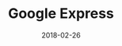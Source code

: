 ---
layout: site
title: "Google Express"
date: 2018-02-26
categories: [google]
version: 0.0.0.PLACEHOLDER
major: 0
minor: 0
patch: 0
slug: google-express
link: https://express.google.com
submitter: lpolepeddi
permalink: /sites/:slug
---